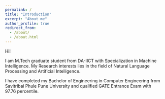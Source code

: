 ```yaml
---
permalink: /
title: "Introduction"
excerpt: "About me"
author_profile: true
redirect_from: 
  - /about/
  - /about.html
---
```



Hi!

I am M.Tech graduate student from DA-IICT with Specialization in Machine Intelligence. My Research interests lies in the field of Natural Language Processing and Artificial Intelligence.

I have completed my Bachelor of Engineering in Computer Engineering from Savitribai Phule Pune University and qualified GATE Entrance Exam with 97.76 percentile.

